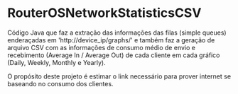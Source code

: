 # RouterOSNetworkStatisticsCSV

Código Java que faz a extração das informações das filas (simple queues) enderaçadas em 'http://device_ip/graphs/' e também faz a geração de arquivo CSV com as informações de consumo médio de envio e recebimento (Average In / Average Out) de cada cliente em cada gráfico (Daily, Weekly, Monthly e Yearly).

O propósito deste projeto é estimar o link necessário para prover internet se baseando no consumo dos clientes.
